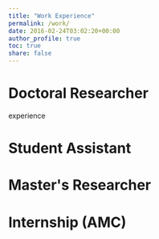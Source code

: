 ```yaml
---
title: "Work Experience"
permalink: /work/
date: 2016-02-24T03:02:20+00:00
author_profile: true
toc: true
share: false
---
```


# Doctoral Researcher
experience
# Student Assistant

# Master's Researcher

# Internship (AMC)

